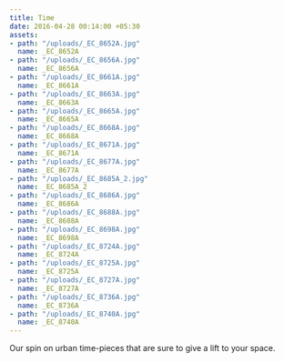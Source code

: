 ```yaml
---
title: Time
date: 2016-04-28 00:14:00 +05:30
assets:
- path: "/uploads/_EC_8652A.jpg"
  name: _EC_8652A
- path: "/uploads/_EC_8656A.jpg"
  name: _EC_8656A
- path: "/uploads/_EC_8661A.jpg"
  name: _EC_8661A
- path: "/uploads/_EC_8663A.jpg"
  name: _EC_8663A
- path: "/uploads/_EC_8665A.jpg"
  name: _EC_8665A
- path: "/uploads/_EC_8668A.jpg"
  name: _EC_8668A
- path: "/uploads/_EC_8671A.jpg"
  name: _EC_8671A
- path: "/uploads/_EC_8677A.jpg"
  name: _EC_8677A
- path: "/uploads/_EC_8685A_2.jpg"
  name: _EC_8685A_2
- path: "/uploads/_EC_8686A.jpg"
  name: _EC_8686A
- path: "/uploads/_EC_8688A.jpg"
  name: _EC_8688A
- path: "/uploads/_EC_8698A.jpg"
  name: _EC_8698A
- path: "/uploads/_EC_8724A.jpg"
  name: _EC_8724A
- path: "/uploads/_EC_8725A.jpg"
  name: _EC_8725A
- path: "/uploads/_EC_8727A.jpg"
  name: _EC_8727A
- path: "/uploads/_EC_8736A.jpg"
  name: _EC_8736A
- path: "/uploads/_EC_8740A.jpg"
  name: _EC_8740A
---
```


Our spin on urban time-pieces that are sure to give a lift to your space.
